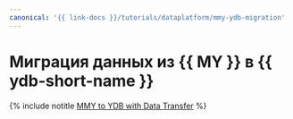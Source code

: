 ```yaml
---
canonical: '{{ link-docs }}/tutorials/dataplatform/mmy-ydb-migration'
---
```


# Миграция данных из {{ MY }} в {{ ydb-short-name }}

{% include notitle [MMY to YDB with Data Transfer](../../_tutorials/dataplatform/mmy-ydb-migration.md) %}
